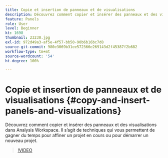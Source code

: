 ```yaml
---
title: Copie et insertion de panneaux et de visualisations
description: Découvrez comment copier et insérer des panneaux et des visualisations dans Analysis Workspace
feature: Panels
role: User
level: Beginner
kt: 1698
thumbnail: 23230.jpg
exl-id: 972d49a3-af5e-4f57-bb50-90b6b16bc7d8
source-git-commit: 980e3069b31ee572366e269143d2f45387f2b682
workflow-type: tm+mt
source-wordcount: '54'
ht-degree: 100%

---
```


# Copie et insertion de panneaux et de visualisations {#copy-and-insert-panels-and-visualizations}

Découvrez comment copier et insérer des panneaux et des visualisations dans Analysis Workspace. Il s’agit de techniques qui vous permettent de gagner du temps pour affiner un projet en cours ou pour démarrer un nouveau projet.

>[!VIDEO](https://video.tv.adobe.com/v/23230/?quality=12&learn=on)
